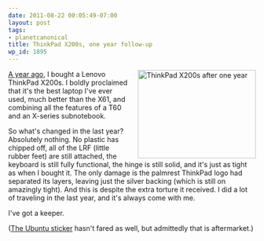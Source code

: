 ```yaml
---
date: 2011-08-22 00:05:49-07:00
layout: post
tags:
- planetcanonical
title: ThinkPad X200s, one year follow-up
wp_id: 1895
---
```

<span style="float: right; margin-left: 1em;"><a href="https://www.flickr.com/photos/fo0bar/6068206599/" title="ThinkPad X200s after one year by Ryan Finnie, on Flickr"><img src="https://farm7.static.flickr.com/6070/6068206599_748de80737_m.jpg" width="240" height="180" alt="ThinkPad X200s after one year" /></a></span>[A year ago](http://www.finnie.org/2010/08/13/lenovo-thinkpad-x200s/), I bought a Lenovo ThinkPad X200s. I boldly proclaimed that it's the best laptop I've ever used, much better than the X61, and combining all the features of a T60 and an X-series subnotebook.

So what's changed in the last year? Absolutely nothing. No plastic has chipped off, all of the LRF (little rubber feet) are still attached, the keyboard is still fully functional, the hinge is still solid, and it's just as tight as when I bought it. The only damage is the palmrest ThinkPad logo had separated its layers, leaving just the silver backing (which is still on amazingly tight). And this is despite the extra torture it received. I did a lot of traveling in the last year, and it's always come with me.

I've got a keeper.

([The Ubuntu sticker](https://www.flickr.com/photos/fo0bar/6068206821/) hasn't fared as well, but admittedly that is aftermarket.)
